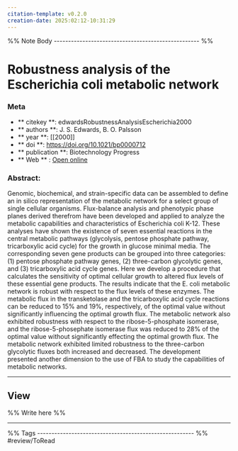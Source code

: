 ```yaml
---
citation-template: v0.2.0
creation-date: 2025:02:12-10:31:29
---
```


%% Note Body --------------------------------------------------- %%
# Robustness analysis of the Escherichia coli metabolic network

### Meta
- ** citekey **: edwardsRobustnessAnalysisEscherichia2000
- ** authors **: J. S. Edwards, B. O. Palsson
- ** year **: [[2000]]
- ** doi **: https://doi.org/10.1021/bp0000712
- ** publication **: Biotechnology Progress
- ** Web ** : [Open online]()


### Abstract:
Genomic, biochemical, and strain-specific data can be assembled to define an in silico representation of the metabolic network for a select group of single cellular organisms. Flux-balance analysis and phenotypic phase planes derived therefrom have been developed and applied to analyze the metabolic capabilities and characteristics of Escherichia coli K-12. These analyses have shown the existence of seven essential reactions in the central metabolic pathways (glycolysis, pentose phosphate pathway, tricarboxylic acid cycle) for the growth in glucose minimal media. The corresponding seven gene products can be grouped into three categories: (1) pentose phosphate pathway genes, (2) three-carbon glycolytic genes, and (3) tricarboxylic acid cycle genes. Here we develop a procedure that calculates the sensitivity of optimal cellular growth to altered flux levels of these essential gene products. The results indicate that the E. coli metabolic network is robust with respect to the flux levels of these enzymes. The metabolic flux in the transketolase and the tricarboxylic acid cycle reactions can be reduced to 15% and 19%, respectively, of the optimal value without significantly influencing the optimal growth flux. The metabolic network also exhibited robustness with respect to the ribose-5-phosphate isomerase, and the ribose-5-phosephate isomerase flux was reduced to 28% of the optimal value without significantly effecting the optimal growth flux. The metabolic network exhibited limited robustness to the three-carbon glycolytic fluxes both increased and decreased. The development presented another dimension to the use of FBA to study the capabilities of metabolic networks.

___

## View

%% Write here %%





___
%% Tags  ------------------------------------------------------- %%
#review/ToRead